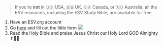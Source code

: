 > If you're **not** in 🇺🇸 USA, 🇬🇧 UK, 🇨🇦 Canada, or 🇦🇺 Australia, all the ESV resources, including the ESV Study Bible, are available for free

1. Have an ESV.org account
2. Go [here](https://www.ESV.org/international/) and fill out the little form
	![](https://i.imgur.com/L8v6SC4.png)
1. Read the Holy Bible and praise Jesus Christ our Holy Lord GOD Almighty ✝️💟🙏
